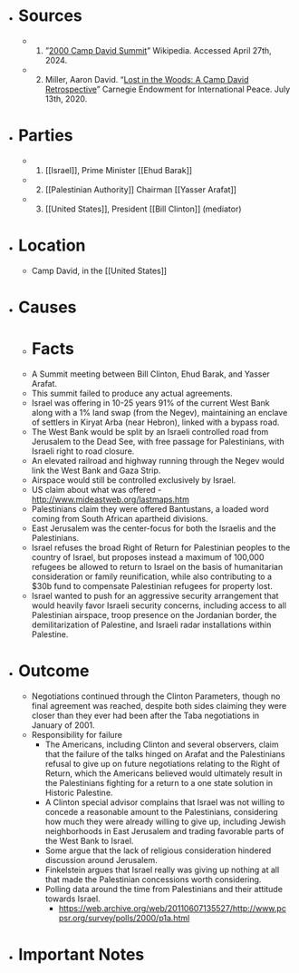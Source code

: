 - # Sources
  - 1. ”[2000 Camp David Summit](https://en.m.wikipedia.org/wiki/2000_Camp_David_Summit)” Wikipedia. Accessed April 27th, 2024.
  - 2. Miller, Aaron David. “[Lost in the Woods: A Camp David Retrospective](https://carnegieendowment.org/2020/07/13/lost-in-woods-camp-david-retrospective-pub-82287)” Carnegie Endowment for International Peace. July 13th, 2020.
- # Parties
  - 1. [[Israel]], Prime Minister [[Ehud Barak]]
  - 2. [[Palestinian Authority]] Chairman [[Yasser Arafat]]
  - 3. [[United States]], President [[Bill Clinton]] (mediator)
- # Location
  - Camp David, in the [[United States]]
- # Causes
  
  - # Facts
  - A Summit meeting between Bill Clinton, Ehud Barak, and Yasser Arafat.
  - This summit failed to produce any actual agreements.
  - Israel was offering in 10-25 years 91% of the current West Bank along with a 1% land swap (from the Negev), maintaining an enclave of settlers in Kiryat Arba (near Hebron), linked with a bypass road.
  - The West Bank would be split by an Israeli controlled road from Jerusalem to the Dead See, with free passage for Palestinians, with Israeli right to road closure.
  - An elevated railroad and highway running through the Negev would link the West Bank and Gaza Strip.
  - Airspace would still be controlled exclusively by Israel.
  - US claim about what was offered - http://www.mideastweb.org/lastmaps.htm
  - Palestinians claim they were offered Bantustans, a loaded word coming from South African apartheid divisions.
  - East Jerusalem was the center-focus for both the Israelis and the Palestinians.
  - Israel refuses the broad Right of Return for Palestinian peoples to the country of Israel, but proposes instead a maximum of 100,000 refugees be allowed to return to Israel on the basis of humanitarian consideration or family reunification, while also contributing to a $30b fund to compensate Palestinian refugees for property lost.
  - Israel wanted to push for an aggressive security arrangement that would heavily favor Israeli security concerns, including access to all Palestinian airspace, troop presence on the Jordanian border, the demilitarization of Palestine, and Israeli radar installations within Palestine.
- # Outcome
  - Negotiations continued through the Clinton Parameters, though no final agreement was reached, despite both sides claiming they were closer than they ever had been after the Taba negotiations in January of 2001.
  - Responsibility for failure
    - The Americans, including Clinton and several observers, claim that the failure of the talks hinged on Arafat and the Palestinians refusal to give up on future negotiations relating to the Right of Return, which the Americans believed would ultimately result in the Palestinians fighting for a return to a one state solution in Historic Palestine.
    - A Clinton special advisor complains that Israel was not willing to concede a reasonable amount to the Palestinians, considering how much they were already willing to give up, including Jewish neighborhoods in East Jerusalem and trading favorable parts of the West Bank to Israel.
    - Some argue that the lack of religious consideration hindered discussion around Jerusalem.
    - Finkelstein argues that Israel really was giving up nothing at all that made the Palestinian concessions worth considering.
    - Polling data around the time from Palestinians and their attitude towards Israel.
      - https://web.archive.org/web/20110607135527/http://www.pcpsr.org/survey/polls/2000/p1a.html
- # Important Notes
#